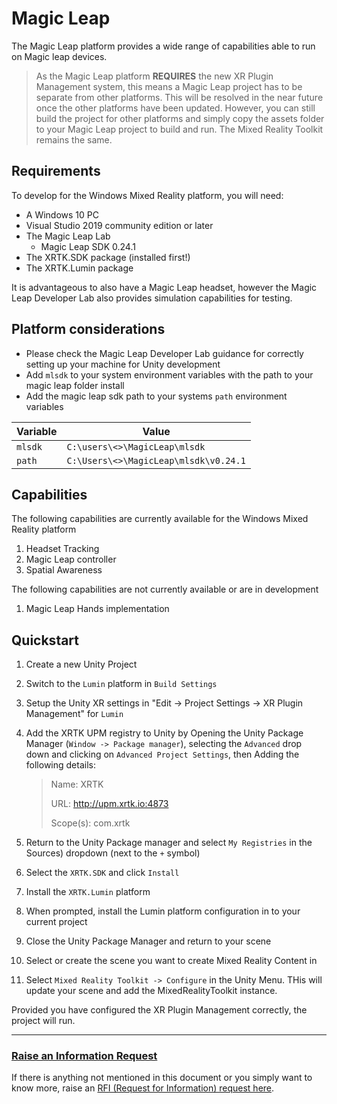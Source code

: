 # Magic Leap

The Magic Leap platform provides a wide range of capabilities able to run on Magic leap devices.

> As the Magic Leap platform **REQUIRES** the new XR Plugin Management system, this means a Magic Leap project has to be separate from other platforms.  This will be resolved in the near future once the other platforms have been updated.
> However, you can still build the project for other platforms and simply copy the assets folder to your Magic Leap project to build and run. The Mixed Reality Toolkit remains the same.

## Requirements

To develop for the Windows Mixed Reality platform, you will need:

* A Windows 10 PC
* Visual Studio 2019 community edition or later
* The Magic Leap Lab
  * Magic Leap SDK 0.24.1
* The XRTK.SDK package (installed first!)
* The XRTK.Lumin package

It is advantageous to also have a Magic Leap headset, however the Magic Leap Developer Lab also provides simulation capabilities for testing.

## Platform considerations

* Please check the Magic Leap Developer Lab guidance for correctly setting up your machine for Unity development
* Add `mlsdk` to your system environment variables with the path to your magic leap folder install
* Add the magic leap sdk path to your systems `path` environment variables

|Variable|Value|
|---|---|
|`mlsdk`|`C:\users\<>\MagicLeap\mlsdk`|
|`path`|`C:\Users\<>\MagicLeap\mlsdk\v0.24.1`|

## Capabilities

The following capabilities are currently available for the Windows Mixed Reality platform

1. Headset Tracking
2. Magic Leap controller
3. Spatial Awareness

The following capabilities are not currently available or are in development

1. Magic Leap Hands implementation

## Quickstart

1. Create a new Unity Project
2. Switch to the `Lumin` platform in `Build Settings`
3. Setup the Unity XR settings in "Edit -> Project Settings -> XR Plugin Management" for `Lumin`
4. Add the XRTK UPM registry to Unity by Opening the Unity Package Manager (`Window -> Package manager`), selecting the `Advanced` drop down and clicking on `Advanced Project Settings`, then Adding the following details:

    > Name: XRTK
    >
    > URL: http://upm.xrtk.io:4873
    >
    > Scope(s): com.xrtk

5. Return to the Unity Package manager and select `My Registries` in the Sources) dropdown (next to the `+` symbol)
6. Select the `XRTK.SDK` and click `Install`
7. Install the `XRTK.Lumin` platform
8. When prompted, install the Lumin platform configuration in to your current project
9. Close the Unity Package Manager and return to your scene
10. Select or create the scene you want to create Mixed Reality Content in
11. Select `Mixed Reality Toolkit -> Configure` in the Unity Menu. THis will update your scene and add the MixedRealityToolkit instance.

Provided you have configured the XR Plugin Management correctly, the project will run.

---

### [**Raise an Information Request**](https://github.com/XRTK/XRTK-Core/issues/new?assignees=&labels=question&template=request_for_information.md&title=)

If there is anything not mentioned in this document or you simply want to know more, raise an [RFI (Request for Information) request here](https://github.com/XRTK/XRTK-Core/issues/new?assignees=&labels=question&template=request_for_information.md&title=).
